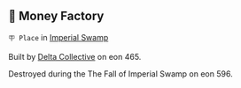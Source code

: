## 🏦 Money Factory

`🪧 Place` in [Imperial Swamp](<https://zeithalt.github.io/r/imperial_swamp.html>)

Built by [Delta Collective](<https://zeithalt.github.io/r/delta_collective.html>) on eon 465.

Destroyed during the The Fall of Imperial Swamp on eon 596.

